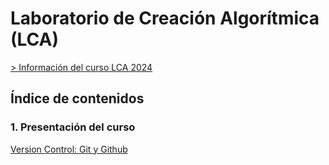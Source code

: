 # Laboratorio de Creación Algorítmica (LCA)

[> Información del curso LCA 2024](info_curso.md)

## Índice de contenidos

### 1. Presentación del curso

[Version Control: Git y Github](./Clases/01_Presentacion_del_curso/git/Git_guia_basica.md)